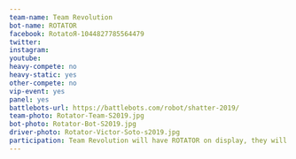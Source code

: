 ```yaml
---
team-name: Team Revolution
bot-name: ROTATOR
facebook: RotatoЯ-1044827785564479
twitter:
instagram:
youtube:
heavy-compete: no
heavy-static: yes
other-compete: no
vip-event: yes
panel: yes
battlebots-url: https://battlebots.com/robot/shatter-2019/
team-photo: Rotator-Team-S2019.jpg
bot-photo: Rotator-Bot-S2019.jpg
driver-photo: Rotator-Victor-Soto-s2019.jpg
participation: Team Revolution will have ROTATOR on display, they will be participating on a panel discussion, and joining us for the Ruckus VIP event! We've also heard that Victor has a fun-sized bot he may be bringing for some demos...
---
```

